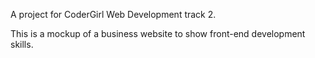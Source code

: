 A project for CoderGirl Web Development track 2.

This is a mockup of a business website to show front-end development skills.


